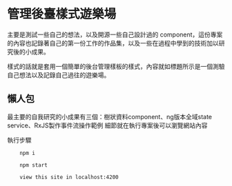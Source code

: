 # 管理後臺樣式遊樂場

主要是測試一些自己的想法，以及開源一些自己設計過的 component，這份專案的內容也記錄著自己的第一份工作的作品集，以及一些在過程中學到的技術加以研究後的小成果。

樣式的話就是套用一個簡單的後台管理樣板的樣式，內容就如標題所示是一個測驗自己想法以及記錄自己過往的遊樂場。

## 懶人包

最主要的自我研究的小成果有三個：樹狀資料component、ng版本全域state service、RxJS製作事件流操作範例
細節就在執行專案後可以瀏覽網站內容

執行步驟

```
    npm i

    npm start

    view this site in localhost:4200
```